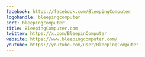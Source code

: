 ```yaml
---
facebook: https://facebook.com/BleepingComputer
logohandle: bleepingcomputer
sort: bleepingcomputer
title: BleepingComputer.com
twitter: https://x.com/BleepinComputer
website: https://www.bleepingcomputer.com/
youtube: https://youtube.com/user/BleepingComputer
---
```

